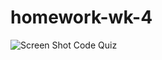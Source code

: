 # homework-wk-4
![Screen Shot Code Quiz](https://user-images.githubusercontent.com/100663920/167067167-3af8087a-b271-4ff1-b9e1-ce37e6bd95aa.png)
